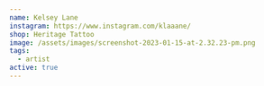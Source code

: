 ```yaml
---
name: Kelsey Lane
instagram: https://www.instagram.com/klaaane/
shop: Heritage Tattoo
image: /assets/images/screenshot-2023-01-15-at-2.32.23-pm.png
tags:
  - artist
active: true
---
```

